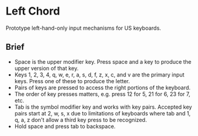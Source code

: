 # Left Chord

Prototype left-hand-only input mechanisms for US keyboards.

## Brief

* Space is the upper modifier key. Press space and a key to produce the upper version of that key.
* Keys 1, 2, 3, 4, q, w, e, r, a, s, d, f, z, x, c, and v are the primary input keys. Press one of these to produce the letter.
* Pairs of keys are pressed to access the right portions of the keyboard.
* The order of key presses matters, e.g. press 12 for 5, 21 for 6, 23 for 7, etc.
* Tab is the symbol modifier key and works with key pairs. Accepted key pairs start at 2, w, s, x due to limitations of keyboards where tab and 1, q, a, z don't allow a third key press to be recognized.
* Hold space and press tab to backspace.
